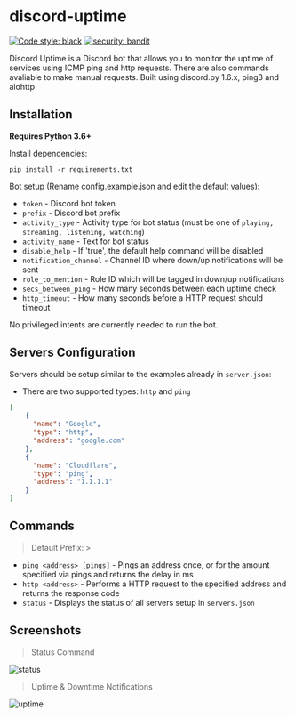# discord-uptime
[![Code style: black](https://img.shields.io/badge/code%20style-black-000000.svg)](https://github.com/psf/black)
[![security: bandit](https://img.shields.io/badge/security-bandit-yellow.svg)](https://github.com/PyCQA/bandit)

Discord Uptime is a Discord bot that allows you to monitor the uptime of services using ICMP ping and http requests. 
There are also commands avaliable to make manual requests. Built using discord.py 1.6.x, ping3 and aiohttp

## Installation
**Requires Python 3.6+**

Install dependencies: 

`pip install -r requirements.txt`

Bot setup (Rename config.example.json and edit the default values):
* `token` - Discord bot token
* `prefix` - Discord bot prefix
* `activity_type` - Activity type for bot status (must be one of `playing, streaming, listening, watching`)
* `activity_name` - Text for bot status
* `disable_help` - If 'true', the default help command will be disabled
* `notification_channel` - Channel ID where down/up notifications will be sent
* `role_to_mention` - Role ID which will be tagged in down/up notifications
* `secs_between_ping` - How many seconds between each uptime check
* `http_timeout` - How many seconds before a HTTP request should timeout

No privileged intents are currently needed to run the bot.

## Servers Configuration
Servers should be setup similar to the examples already in `server.json`:
* There are two supported types: `http` and `ping`
```json
[
    {
      "name": "Google",
      "type": "http",
      "address": "google.com"
    },
    {
      "name": "Cloudflare",
      "type": "ping",
      "address": "1.1.1.1"
    }
]
```

## Commands
> Default Prefix: >

* `ping <address> [pings]` - Pings an address once, or for the amount specified via pings and returns the delay in ms
* `http <address>` - Performs a HTTP request to the specified address and returns the response code
* `status` - Displays the status of all servers setup in `servers.json`

## Screenshots
> Status Command

![status](https://i.gyazo.com/6d5e0c4fbdb5ff52619d86eef827e369.png)
> Uptime & Downtime Notifications

![uptime](https://i.gyazo.com/803aebfcb3833ac8de7bd38e18378a29.png)
